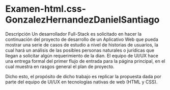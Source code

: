 # Examen-html.css-GonzalezHernandezDanielSantiago

Descripción
Un desarrollador Full-Stack es solicitado en hacer la continuación del proyecto de desarrollo de un Aplicativo Web que pueda mostrar una serie de casos de estudio a nivel de historias de usuarios, la cual hará un análisis de las posibles personas naturales o jurídicas que llegan a solicitar algún requerimiento de la dian. El equipo de UI/UX hace una entrega formal del primer flujo de entrada para la página principal, en el cual muestra en rasgos general el plan de proyecto.

Dicho esto, el propósito de dicho trabajo es replicar la propuesta dada por parte del equipo de UI/UX en tecnologías nativas de web (HTML y CSS).
